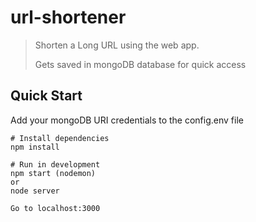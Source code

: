 # url-shortener

> Shorten a Long URL using the web app.
> 
> Gets saved in mongoDB database for quick access

## Quick Start
Add your mongoDB URI credentials to the config.env file

```
# Install dependencies
npm install

# Run in development
npm start (nodemon)
or
node server

Go to localhost:3000
```
